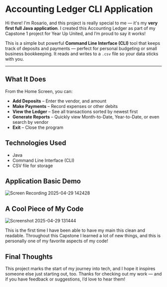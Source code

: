 # Accounting Ledger CLI Application 

Hi there! I'm Rosario, and this project is really special to me — it's my **very first full Java application**. I created this Accounting Ledger as part of my Capstone 1 project for Year Up United, and I’m proud to say it works!

This is a simple but powerful **Command Line Interface (CLI)** tool that keeps track of deposits and payments — perfect for personal budgeting or small business bookkeeping. It reads and writes to a `.csv` file so your data sticks with you.

---

## What It Does

From the Home Screen, you can:

- **Add Deposits** – Enter the vendor, and amount
- **Make Payments** – Record expenses or other debits
- **View the Ledger** – See all transactions sorted by newest first
- **Generate Reports** – Quickly view Month-to-Date, Year-to-Date, or even search by vendor
- **Exit** – Close the program

## Technologies Used
- Java
- Command Line Interface (CLI)
- CSV file for storage

## Application Basic Demo
![Screen Recording 2025-04-29 142428](https://github.com/user-attachments/assets/d6df726a-3260-47ff-98da-1de68ac7dcfd)


## A Cool Piece of My Code
![Screenshot 2025-04-29 131444](https://github.com/user-attachments/assets/735fa343-4c6f-4309-ac9f-ad4bb7ba23cd)

This is the first time I have been able to have my main this clean and readable. Throughout this Capstone I learned a lot of new things, and this is personally one of my favorite aspects of my code! 


## Final Thoughts
This project marks the start of my journey into tech, and I hope it inspires someone else just starting out, too. Thanks for checking out my work — and if you have feedback or suggestions, I’d love to hear them!
